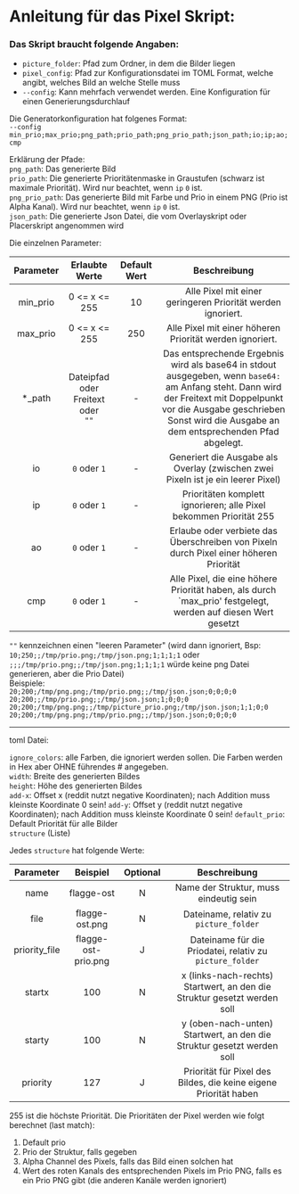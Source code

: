 # Anleitung für das Pixel Skript:

### Das Skript braucht folgende Angaben:

- `picture_folder`: Pfad zum Ordner, in dem die Bilder liegen
- `pixel_config`: Pfad zur Konfigurationsdatei im TOML Format, welche angibt, welches Bild an welche Stelle muss  
- `--config`: Kann mehrfach verwendet werden. Eine Konfiguration für einen Generierungsdurchlauf

Die Generatorkonfiguration hat folgenes Format:  
`--config min_prio;max_prio;png_path;prio_path;png_prio_path;json_path;io;ip;ao;cmp`

Erklärung der Pfade:  
`png_path`: Das generierte Bild  
`prio_path`: Die generierte Prioritätenmaske in Graustufen (schwarz ist maximale Priorität). Wird nur beachtet, wenn `ip` `0` ist.  
`png_prio_path`: Das generierte Bild mit Farbe und Prio in einem PNG (Prio ist Alpha Kanal). Wird nur beachtet, wenn `ip` `0` ist.  
`json_path`: Die generierte Json Datei, die vom Overlayskript oder Placerskript angenommen wird

Die einzelnen Parameter:

| Parameter |               Erlaubte Werte                | Default Wert |                                                                                                            Beschreibung                                                                                                             |
|:---------:|:-------------------------------------------:|:------------:|:-----------------------------------------------------------------------------------------------------------------------------------------------------------------------------------------------------------------------------------:|
| min_prio  |                0 <= x <= 255                |      10      |                                                                                     Alle Pixel mit einer geringeren Priorität werden ignoriert.                                                                                     |
| max_prio  |                0 <= x <= 255                |     250      |                                                                                      Alle Pixel mit einer höheren Priorität werden ignoriert.                                                                                       |
|  *_path   | Dateipfad oder<br/> Freitext oder<br/> `""` |      -       | Das entsprechende Ergebnis wird als base64 in stdout ausgegeben, wenn `base64:` am Anfang steht. Dann wird der Freitext mit Doppelpunkt vor die Ausgabe geschrieben<br/>Sonst wird die Ausgabe an dem entsprechenden Pfad abgelegt. |
|    io     |                `0` oder `1`                 |      -       |                                                                          Generiert die Ausgabe als Overlay (zwischen zwei Pixeln ist je ein leerer Pixel)                                                                           |
|    ip     |                `0` oder `1`                 |      -       |                                                                                 Prioritäten komplett ignorieren; alle Pixel bekommen Priorität 255                                                                                  |
|    ao     |                `0` oder `1`                 |      -       |                                                                       Erlaube oder verbiete das Überschreiben von Pixeln durch Pixel einer höheren Priorität                                                                        |
|    cmp    |                `0` oder `1`                 |      -       |                                                            Alle Pixel, die eine höhere Priorität haben, als durch `max_prio' festgelegt, werden auf diesen Wert gesetzt                                                             |

`""` kennzeichnen einen "leeren Parameter" (wird dann ignoriert, Bsp: `10;250;;/tmp/prio.png;/tmp/json.png;1;1;1;1`
oder `;;;/tmp/prio.png;;/tmp/json.png;1;1;1;1` würde keine png Datei generieren, aber die Prio Datei)  
Beispiele:  
`20;200;/tmp/png.png;/tmp/prio.png;;/tmp/json.json;0;0;0;0`  
`20;200;;/tmp/prio.png;;/tmp/json.json;1;0;0;0`  
`20;200;/tmp/png.png;;/tmp/picture_prio.png;/tmp/json.json;1;1;0;0`  
`20;200;/tmp/png.png;/tmp/prio.png;;/tmp/json.json;0;0;0;0`


------
toml Datei:

`ignore_colors`: alle Farben, die ignoriert werden sollen. Die Farben werden in Hex aber OHNE führendes # angegeben.  
`width`: Breite des generierten Bildes  
`height`: Höhe des generierten Bildes  
`add-x`: Offset x (reddit nutzt negative Koordinaten); nach Addition muss kleinste Koordinate 0 sein!
`add-y`: Offset y (reddit nutzt negative Koordinaten); nach Addition muss kleinste Koordinate 0 sein!
`default_prio`: Default Priorität für alle Bilder  
`structure` (Liste)

Jedes `structure` hat folgende Werte:

|   Parameter   |      Beispiel       | Optional |                               Beschreibung                               |
|:-------------:|:-------------------:|:--------:|:------------------------------------------------------------------------:|
|     name      |     flagge-ost      |    N     |                  Name der Struktur, muss eindeutig sein                  |
|     file      |   flagge-ost.png    |    N     |                  Dateiname, relativ zu `picture_folder`                  |
| priority_file | flagge-ost-prio.png |    J     |         Dateiname für die Priodatei, relativ zu `picture_folder`         |
|    startx     |         100         |    N     | x (links-nach-rechts) Startwert, an den die Struktur gesetzt werden soll |
|    starty     |         100         |    N     |  y (oben-nach-unten) Startwert, an den die Struktur gesetzt werden soll  |
|   priority    |         127         |    J     |     Priorität für Pixel des Bildes, die keine eigene Priorität haben     |

255 ist die höchste Priorität.
Die Prioritäten der Pixel werden wie folgt berechnet (last match):
1. Default prio
2. Prio der Struktur, falls gegeben
3. Alpha Channel des Pixels, falls das Bild einen solchen hat
4. Wert des roten Kanals des entsprechenden Pixels im Prio PNG, falls es ein Prio PNG gibt (die anderen Kanäle werden ignoriert)
